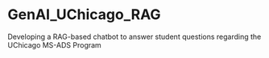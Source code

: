 # GenAI_UChicago_RAG
Developing a RAG-based chatbot to answer student questions regarding the UChicago MS-ADS Program
